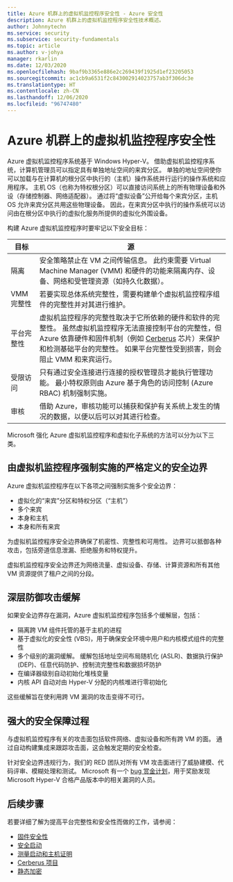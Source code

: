 ```yaml
---
title: Azure 机群上的虚拟机监控程序安全性 - Azure 安全性
description: Azure 机群上的虚拟机监控程序安全性技术概述。
author: Johnnytechn
ms.service: security
ms.subservice: security-fundamentals
ms.topic: article
ms.author: v-johya
manager: rkarlin
ms.date: 12/03/2020
ms.openlocfilehash: 9baf9b3365e886e2c269439f1925d1ef23205053
ms.sourcegitcommit: ac1cb9a6531f2c843002914023757ab3f306dc3e
ms.translationtype: HT
ms.contentlocale: zh-CN
ms.lasthandoff: 12/06/2020
ms.locfileid: "96747480"
---
```

# <a name="hypervisor-security-on-the-azure-fleet"></a>Azure 机群上的虚拟机监控程序安全性

Azure 虚拟机监控程序系统基于 Windows Hyper-V。 借助虚拟机监控程序系统，计算机管理员可以指定具有单独地址空间的来宾分区。 单独的地址空间使你可以加载与在计算机的根分区中执行的（主机）操作系统并行运行的操作系统和应用程序。 主机 OS（也称为特权根分区）可以直接访问系统上的所有物理设备和外设（存储控制器、网络适配器）。 通过将“虚拟设备”公开给每个来宾分区，主机 OS 允许来宾分区共用这些物理设备。 因此，在来宾分区中执行的操作系统可以访问由在根分区中执行的虚拟化服务所提供的虚拟化外围设备。

构建 Azure 虚拟机监控程序时要牢记以下安全目标：

| 目标 | 源 |
|--|--|
| 隔离 | 安全策略禁止在 VM 之间传输信息。 此约束需要 Virtual Machine Manager (VMM) 和硬件的功能来隔离内存、设备、网络和受管理资源（如持久化数据）。 |
| VMM 完整性 | 若要实现总体系统完整性，需要构建单个虚拟机监控程序组件的完整性并对其进行维护。 |
| 平台完整性 | 虚拟机监控程序的完整性取决于它所依赖的硬件和软件的完整性。 虽然虚拟机监控程序无法直接控制平台的完整性，但 Azure 依靠硬件和固件机制（例如 [Cerberus](project-cerberus.md) 芯片）来保护和检测基础平台的完整性。 如果平台完整性受到损害，则会阻止 VMM 和来宾运行。 |
| 受限访问 | 只有通过安全连接进行连接的授权管理员才能执行管理功能。 最小特权原则由 Azure 基于角色的访问控制 (Azure RBAC) 机制强制实施。 |
| 审核 | 借助 Azure，审核功能可以捕获和保护有关系统上发生的情况的数据，以便以后可以对其进行检查。 |

Microsoft 强化 Azure 虚拟机监控程序和虚拟化子系统的方法可以分为以下三类。

## <a name="strongly-defined-security-boundaries-enforced-by-the-hypervisor"></a>由虚拟机监控程序强制实施的严格定义的安全边界

Azure 虚拟机监控程序在以下各项之间强制实施多个安全边界：

- 虚拟化的“来宾”分区和特权分区（“主机”）
- 多个来宾
- 本身和主机
- 本身和所有来宾

为虚拟机监控程序安全边界确保了机密性、完整性和可用性。 边界可以抵御各种攻击，包括旁道信息泄漏、拒绝服务和特权提升。

虚拟机监控程序安全边界还为网络流量、虚拟设备、存储、计算资源和所有其他 VM 资源提供了租户之间的分段。

## <a name="defense-in-depth-exploit-mitigations"></a>深层防御攻击缓解

如果安全边界存在漏洞，Azure 虚拟机监控程序包括多个缓解层，包括：

- 隔离跨 VM 组件托管的基于主机的进程
- 基于虚拟化的安全性 (VBS)，用于确保安全环境中用户和内核模式组件的完整性
- 多个级别的漏洞缓解。 缓解包括地址空间布局随机化 (ASLR)、数据执行保护 (DEP)、任意代码防护、控制流完整性和数据损坏防护
- 在编译器级别自动初始化堆栈变量
- 内核 API 自动对由 Hyper-V 分配的内核堆进行零初始化

这些缓解旨在使利用跨 VM 漏洞的攻击变得不可行。

## <a name="strong-security-assurance-processes"></a>强大的安全保障过程

与虚拟机监控程序有关的攻击面包括软件网络、虚拟设备和所有跨 VM 的面。 通过自动构建集成来跟踪攻击面，这会触发定期的安全检查。

针对安全边界违规行为，我们的 RED 团队对所有 VM 攻击面进行了威胁建模、代码评审、模糊处理和测试。 Microsoft 有一个 [bug 赏金计划](https://www.microsoft.com/msrc/bounty-hyper-v)，用于奖励发现 Microsoft Hyper-V 合格产品版本中的相关漏洞的人员。

## <a name="next-steps"></a>后续步骤
若要详细了解为提高平台完整性和安全性而做的工作，请参阅：

- [固件安全性](firmware.md)
- [安全启动](secure-boot.md)
- [测量启动和主机证明](measured-boot-host-attestation.md)
- [Cerberus 项目](project-cerberus.md)
- [静态加密](encryption-atrest.md)

